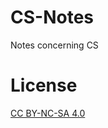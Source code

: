 # CS-Notes
Notes concerning CS
# License
[CC BY-NC-SA 4.0](https://creativecommons.org/licenses/by-nc-sa/4.0/)
